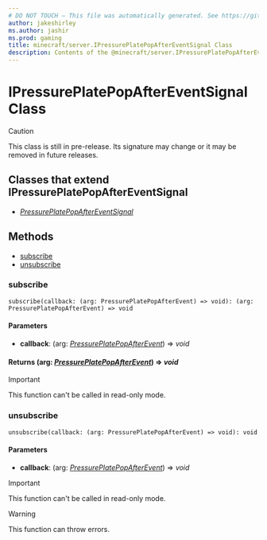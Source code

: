 ```yaml
---
# DO NOT TOUCH — This file was automatically generated. See https://github.com/mojang/minecraftapidocsgenerator to modify descriptions, examples, etc.
author: jakeshirley
ms.author: jashir
ms.prod: gaming
title: minecraft/server.IPressurePlatePopAfterEventSignal Class
description: Contents of the @minecraft/server.IPressurePlatePopAfterEventSignal class.
---
```

# IPressurePlatePopAfterEventSignal Class

> [!CAUTION]
> This class is still in pre-release.  Its signature may change or it may be removed in future releases.

## Classes that extend IPressurePlatePopAfterEventSignal
- [*PressurePlatePopAfterEventSignal*](PressurePlatePopAfterEventSignal.md)

## Methods
- [subscribe](#subscribe)
- [unsubscribe](#unsubscribe)

### **subscribe**
`
subscribe(callback: (arg: PressurePlatePopAfterEvent) => void): (arg: PressurePlatePopAfterEvent) => void
`

#### **Parameters**
- **callback**: (arg: [*PressurePlatePopAfterEvent*](PressurePlatePopAfterEvent.md)) => *void*

#### **Returns** (arg: [*PressurePlatePopAfterEvent*](PressurePlatePopAfterEvent.md)) => *void*

> [!IMPORTANT]
> This function can't be called in read-only mode.

### **unsubscribe**
`
unsubscribe(callback: (arg: PressurePlatePopAfterEvent) => void): void
`

#### **Parameters**
- **callback**: (arg: [*PressurePlatePopAfterEvent*](PressurePlatePopAfterEvent.md)) => *void*

> [!IMPORTANT]
> This function can't be called in read-only mode.

> [!WARNING]
> This function can throw errors.
